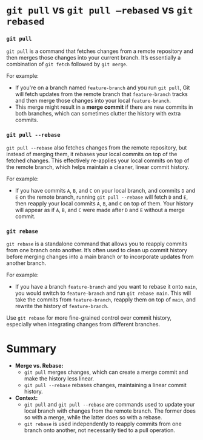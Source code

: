 # `git pull` vs `git pull —rebased` vs `git rebased`

### `git pull`

`git pull` is a command that fetches changes from a remote repository and then merges those changes into your current branch. It’s essentially a combination of `git fetch` followed by `git merge`.

For example:

- If you're on a branch named `feature-branch` and you run `git pull`, Git will fetch updates from the remote branch that `feature-branch` tracks and then merge those changes into your local `feature-branch`.
- This merge might result in a **merge commit** if there are new commits in both branches, which can sometimes clutter the history with extra commits.

### `git pull --rebase`

`git pull --rebase` also fetches changes from the remote repository, but instead of merging them, it rebases your local commits on top of the fetched changes. This effectively re-applies your local commits on top of the remote branch, which helps maintain a cleaner, linear commit history. 

For example:

- If you have commits `A`, `B`, and `C` on your local branch, and commits `D` and `E` on the remote branch, running `git pull --rebase` will fetch `D` and `E`, then reapply your local commits `A`, `B`, and `C` on top of them. Your history will appear as if `A`, `B`, and `C` were made after `D` and `E` without a merge commit.

### `git rebase`

`git rebase` is a standalone command that allows you to reapply commits from one branch onto another. It’s often used to clean up commit history before merging changes into a main branch or to incorporate updates from another branch.

For example:

- If you have a branch `feature-branch` and you want to rebase it onto `main`, you would switch to `feature-branch` and run `git rebase main`. This will take the commits from `feature-branch`, reapply them on top of `main`, and rewrite the history of `feature-branch`.

Use `git rebase` for more fine-grained control over commit history, especially when integrating changes from different branches.

# Summary

- **Merge vs. Rebase:**
    - `git pull` merges changes, which can create a merge commit and make the history less linear.
    - `git pull --rebase` rebases changes, maintaining a linear commit history.
- **Context:**
    - `git pull` and `git pull --rebase` are commands used to update your local branch with changes from the remote branch. The former does so with a merge, while the latter does so with a rebase.
    - `git rebase` is used independently to reapply commits from one branch onto another, not necessarily tied to a pull operation.